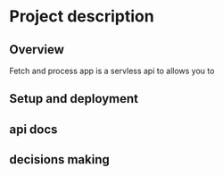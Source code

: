 # Project description

## Overview

Fetch and process app is a servless api to allows you to

## Setup and deployment

## api docs

## decisions making

